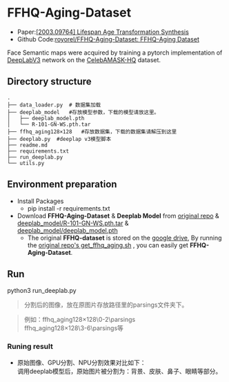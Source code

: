 # FFHQ-Aging-Dataset
- Paper:[[2003.09764] Lifespan Age Transformation Synthesis](https://arxiv.org/abs/2003.09764)
- Github Code:[royorel/FFHQ-Aging-Dataset: FFHQ-Aging Dataset](https://github.com/royorel/FFHQ-Aging-Dataset)

Face Semantic maps were acquired by training a pytorch implementation of [DeepLabV3](https://github.com/chenxi116/DeepLabv3.pytorch) network on the [CelebAMASK-HQ](https://github.com/switchablenorms/CelebAMask-HQ) dataset.

## Directory structure
```
.
├── data_loader.py	# 数据集加载
├── deeplab_model	#存放模型参数，下载的模型请放这里。
│   ├── deeplab_model.pth
│   └── R-101-GN-WS.pth.tar
├── ffhq_aging128×128	#存放数据集，下载的数据集请解压到这里
├── deeplab.py	#deeplap v3模型脚本
├── readme.md	
├── requirements.txt
├── run_deeplab.py
└── utils.py
```
## Environment preparation
- Install Packages
  - pip install -r requirements.txt
- Download **FFHQ-Aging-Dataset** & **Deeplab Model** from [original repo](https://github.com/royorel/FFHQ-Aging-Dataset) & [deeplab_model/R-101-GN-WS.pth.tar](https://drive.google.com/uc?id=1oRGgrI4KNdefbWVpw0rRkEP1gbJIRokM) & [deeplab_model/deeplab_model.pth](https://drive.google.com/uc?id=1w2XjDywFr2NjuUWaLQDRktH7VwIfuNlYhttps://drive.google.com/uc?id=1w2XjDywFr2NjuUWaLQDRktH7VwIfuNlY)
  - The original **FFHQ-dataset** is stored on the [google drive](https://drive.google.com/drive/folders/1u2xu7bSrWxrbUxk-dT-UvEJq8IjdmNTP), By running the [original repo's get_ffhq_aging.sh](https://github.com/royorel/FFHQ-Aging-Dataset/blob/master/get_ffhq_aging.sh) , you can easily get **FFHQ-Aging-Dataset**.

## Run

python3 run_deeplab.py


> 分割后的图像，放在原图片存放路径里的parsings文件夹下。

> 例如：ffhq_aging128×128\0-2\parsings    
>    ffhq_aging128×128\3-6\parsings等

### Runing result

<!-- - 原始图像、GPU分割效果如下：
![图像分割](https://github.com/royorel/FFHQ-Aging-Dataset/blob/master/images/dataset_samples_github.png) -->

- 原始图像、GPU分割、NPU分割效果对比如下：
<br> 调用deeplab模型后，原始图片被分割为：背景、皮肤、鼻子、眼睛等部分。

